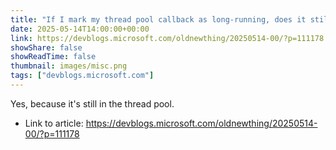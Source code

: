 ```yaml
---
title: "If I mark my thread pool callback as long-running, does it still count toward the thread pool thread limit?"
date: 2025-05-14T14:00:00+00:00
link: https://devblogs.microsoft.com/oldnewthing/20250514-00/?p=111178
showShare: false
showReadTime: false
thumbnail: images/misc.png
tags: ["devblogs.microsoft.com"]
---
```

Yes, because it's still in the thread pool.

- Link to article: https://devblogs.microsoft.com/oldnewthing/20250514-00/?p=111178